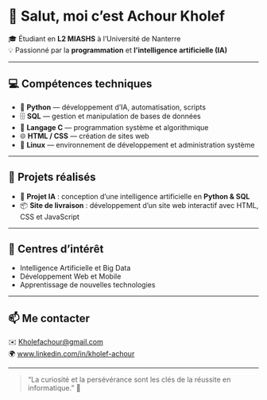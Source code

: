 # 👋 Salut, moi c’est Achour Kholef  

🎓 Étudiant en **L2 MIASHS** à l’Université de Nanterre  
💡 Passionné par la **programmation** et **l’intelligence artificielle (IA)**  

---

## 💻 Compétences techniques  

- 🐍 **Python** — développement d’IA, automatisation, scripts  
- 🗄️ **SQL** — gestion et manipulation de bases de données  
- 💾 **Langage C** — programmation système et algorithmique  
- 🌐 **HTML / CSS** — création de sites web  
- 🐧 **Linux** — environnement de développement et administration système  

---

## 🚀 Projets réalisés  

- 🤖 **Projet IA** : conception d’une intelligence artificielle en **Python & SQL**  
- 📦 **Site de livraison** : développement d’un site web interactif avec HTML, CSS et JavaScript  

---

## 🧠 Centres d’intérêt  

- Intelligence Artificielle et Big Data  
- Développement Web et Mobile  
- Apprentissage de nouvelles technologies  

---

## 📫 Me contacter  

✉️ Kholefachour@gmail.com  
🌍 www.linkedin.com/in/kholef-achour

---

> “La curiosité et la persévérance sont les clés de la réussite en informatique.” 🔑
